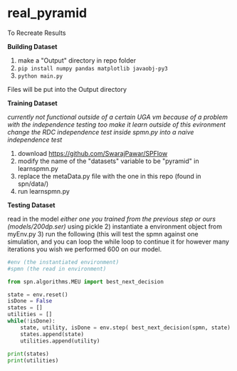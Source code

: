 # real_pyramid

To Recreate Results 


**Building Dataset**

1) make a "Output" directory in repo folder
2) `pip install numpy pandas matplotlib javaobj-py3`
3) `python main.py`

Files will be put into the Output directory


**Training Dataset**

*currently not functional outside of a certain UGA vm because of a problem with the independence testing*
*too make it learn outside of this evironment change the RDC independence test inside spmn.py into a naive independence test*
1) download https://github.com/SwarajPawar/SPFlow
2) modify the name of the "datasets" variable to be "pyramid" in learnspmn.py
3) replace the metaData.py file with the one in this repo (found in spn/data/)
4) run learnspmn.py

**Testing Dataset** 

read in the model *either one you trained from the previous step or ours (models/200dp.ser)* using pickle
2) instantiate a environment object from myEnv.py
3) run the following  (this will test the spmn against one simulation, and you can loop the while loop to continue it for however many iterations you wish we performed 600 on our model.  
```python
#env (the instantiated environment)
#spmn (the read in environment)

from spn.algorithms.MEU import best_next_decision

state = env.reset()
isDone = False
states = []
utilities = []
while(!isDone):
    state, utility, isDone = env.step( best_next_decision(spmn, state)
    states.append(state)
    utilities.append(utility)
    
print(states)
print(utilities)
```
